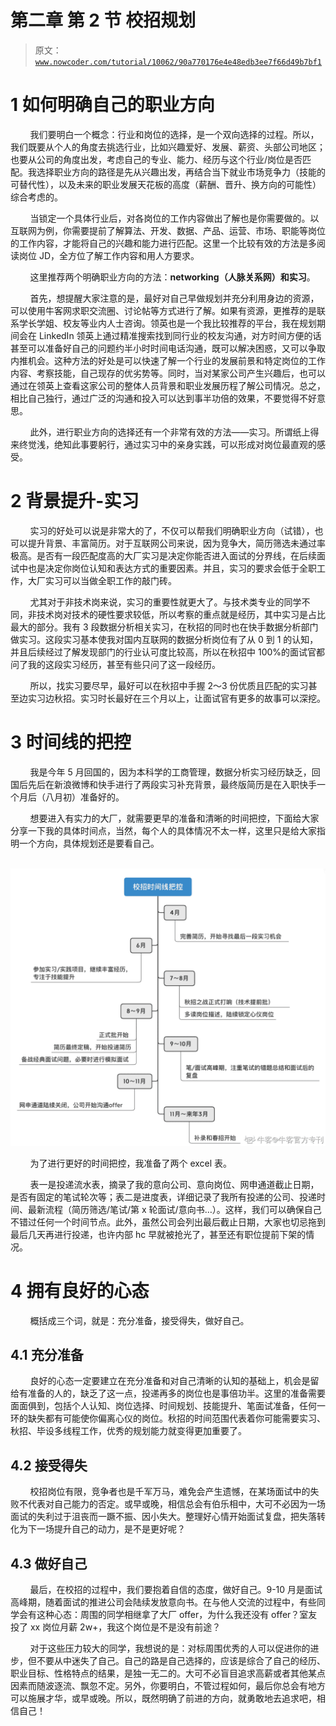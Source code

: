 # 第二章 第 2 节 校招规划

> 原文：[`www.nowcoder.com/tutorial/10062/90a770176e4e48edb3ee7f66d49b7bf1`](https://www.nowcoder.com/tutorial/10062/90a770176e4e48edb3ee7f66d49b7bf1)

# 1 **如何明确自己的职业方向**

        我们要明白一个概念：行业和岗位的选择，是一个双向选择的过程。所以，我们既要从个人的角度去挑选行业，比如兴趣爱好、发展、薪资、头部公司地区；也要从公司的角度出发，考虑自己的专业、能力、经历与这个行业/岗位是否匹配。我选择职业方向的路径是先从兴趣出发，再结合当下就业市场竞争力（技能的可替代性），以及未来的职业发展天花板的高度（薪酬、晋升、换方向的可能性）综合考虑的。

        当锁定一个具体行业后，对各岗位的工作内容做出了解也是你需要做的。以互联网为例，你需要提前了解算法、开发、数据、产品、运营、市场、职能等岗位的工作内容，才能将自己的兴趣和能力进行匹配。这里一个比较有效的方法是多阅读岗位 JD，全方位了解工作内容和用人方要求。

        这里推荐两个明确职业方向的方法：**networking（人脉关系网）和实习**。

        首先，想提醒大家注意的是，最好对自己早做规划并充分利用身边的资源，可以使用牛客网求职交流圈、讨论帖等方式进行了解。如果有资源，更推荐的是联系学长学姐、校友等业内人士咨询。领英也是一个我比较推荐的平台，我在规划期间会在 LinkedIn 领英上通过精准搜索找到同行业的校友沟通，对方时间方便的话甚至可以准备好自己的问题约半小时时间电话沟通，既可以解决困惑，又可以争取内推机会。这种方法的好处是可以快速了解一个行业的发展前景和特定岗位的工作内容、考察技能，自己现存的优劣势等。同时，当对某家公司产生兴趣后，也可以通过在领英上查看这家公司的整体人员背景和职业发展历程了解公司情况。总之，相比自己独行，通过广泛的沟通和投入可以达到事半功倍的效果，不要觉得不好意思。

        此外，进行职业方向的选择还有一个非常有效的方法——实习。所谓纸上得来终觉浅，绝知此事要躬行，通过实习中的亲身实践，可以形成对岗位最直观的感受。

# 2 **背景提升-实习**

        实习的好处可以说是非常大的了，不仅可以帮我们明确职业方向（试错），也可以提升背景、丰富简历。对于互联网公司来说，因为竞争大，简历筛选未通过率极高。是否有一段匹配度高的大厂实习是决定你能否进入面试的分界线，在后续面试中也是决定你岗位认知和表达方式的重要因素。并且，实习的要求会低于全职工作，大厂实习可以当做全职工作的敲门砖。

        尤其对于非技术岗来说，实习的重要性就更大了。与技术类专业的同学不同，非技术岗对技术的硬性要求较低，所以考察的重点就是经历，其中实习是占比最大的部分。我有 3 段数据分析相关实习，在秋招的同时也在快手数据分析部门做实习。这段实习基本使我对国内互联网的数据分析岗位有了从 0 到 1 的认知，并且后续经过了解发现部门的行业认可度比较高，所以在秋招中 100%的面试官都问了我的这段实习经历，甚至有些只问了这一段经历。

        所以，找实习要尽早，最好可以在秋招中手握 2～3 份优质且匹配的实习甚至边实习边秋招。实习时长最好在三个月以上，让面试官有更多的故事可以深挖。

# 3 **时间线的把控**

        我是今年 5 月回国的，因为本科学的工商管理，数据分析实习经历缺乏，回国后先后在新浪微博和快手进行了两段实习补充背景，最终版简历是在入职快手一个月后（八月初）准备好的。

        想要进入有实力的大厂，就需要更早的准备和清晰的时间把控，下面给大家分享一下我的具体时间点，当然，每个人的具体情况不太一样，这里只是给大家指明一个方向，具体规划还是要看自己。

 ![](img/a3c8a6a9d6c780bacbbacb0299fc2ec0.png)

        为了进行更好的时间把控，我准备了两个 excel 表。

        表一是投递流水表，摘录了我的意向公司、意向岗位、网申通道截止日期，是否有固定的笔试轮次等；表二是进度表，详细记录了我所有投递的公司、投递时间、最新流程（简历筛选/笔试/第 x 轮面试/意向书…）。这样，我们可以确保自己不错过任何一个时间节点。此外，虽然公司会列出最后截止日期，大家也切忌拖到最后几天再进行投递，也许内部 hc 早就被抢光了，甚至还有职位提前下架的情况。

# 4 **拥有良好的心态**

        概括成三个词，就是：充分准备，接受得失，做好自己。

## **4.1 充分准备**

        良好的心态一定要建立在充分准备和对自己清晰的认知的基础上，机会是留给有准备的人的，缺乏了这一点，投递再多的岗位也是事倍功半。这里的准备需要面面俱到，包括个人认知、岗位选择、时间规划、技能提升、笔面试准备，任何一环的缺失都有可能使你偏离心仪的岗位。秋招的时间范围代表着你可能需要实习、秋招、毕设多线程工作，优秀的规划能力就变得更加重要了。

## **4.2 接受得失**

        校招岗位有限，竞争者也是千军万马，难免会产生遗憾，在某场面试中的失败不代表对自己能力的否定。或早或晚，相信总会有伯乐相中，大可不必因为一场面试的失利过于沮丧而一蹶不振、因小失大。整理好心情开始面试复盘，把失落转化为下一场提升自己的动力，是不是更好呢？

## 4.3 **做好自己**

        最后，在校招的过程中，我们要抱着自信的态度，做好自己。9-10 月是面试高峰期，随着面试的推进公司会陆续发放意向书。在与他人交流的过程中，有些同学会有这种心态：周围的同学相继拿了大厂 offer，为什么我还没有 offer？室友投了 xx 岗位月薪 2w+，我这个岗位是不是没有前途？

        对于这些压力较大的同学，我想说的是：对标周围优秀的人可以促进你的进步，但不要从中迷失了自己。自己的路是自己选择的，应该是综合了自己的经历、职业目标、性格特点的结果，是独一无二的。大可不必盲目追求高薪或者其他某点因素而随波逐流、飘忽不定。另外，你要明白，不管过程如何，最后你总会有地方可以施展才华，或早或晚。所以，既然明确了前进的方向，就勇敢地去追求吧，相信自己！